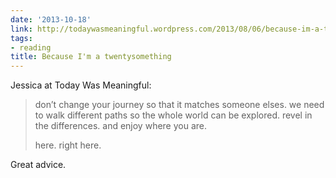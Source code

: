 ```yaml
---
date: '2013-10-18'
link: http://todaywasmeaningful.wordpress.com/2013/08/06/because-im-a-twentysomething/
tags:
- reading
title: Because I'm a twentysomething
---
```


Jessica at Today Was Meaningful:

>don’t change your journey so that it matches someone elses. we need to walk different paths so the whole world can be explored. revel in the differences. and enjoy where you are.
>
>here. right here.

Great advice.
